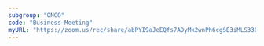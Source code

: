 ```yaml
---
subgroup: "ONCO"
code: "Business-Meeting"
myURL: "https://zoom.us/rec/share/abPYI9aJeEQfs7ADyMk2wnPh6cgSE3iMLS33EMNLsolG2Ok-VlcvSZzgSGPs9y5F.yx1aPRgi7JsoLjm7?startTime=1623787437000"
---
```

